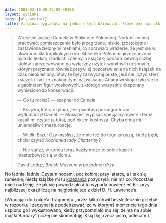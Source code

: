 ```yaml
---
date: 2003-03-16 00:42:00 +0100
layout: wycinki
tags: [pl, wycinki]
title: Virginia wyglądała na jedną z tych dziewcząt, które bez spiralki antykoncepcyjnej czują się jak bez pantofli
---
```


> Wreszcie znalazł Camela w Bibliotece Północnej. Nie lubili w niej pracować: pomieszczenie było przegrzane, niskie, prostokątne i zastawione zielonymi meblami, co sprawiało wrażenie, że jest się w akwarium dla tropikalnych ryb. Biblioteka Północna przeznaczona była do lektury rzadkich i cennych książek; ponadto pewną liczbę stołów zarezerwowano na wyłączny użytek wybitnych uczonych, którym przyznano również przywilej pozostawiania na nich książek na czas nieokreślony. Stoły te były zazwyczaj puste, jeśli nie liczyć stert książek i kart ze znakomitymi nazwiskami; Adamowi skojarzyło się to z gabinetem figur woskowych, z którego wszystkie eksponaty wyniesiono do konserwacji.
>
> — Co tu robisz? — szepnął do Camela.
>
> — Książka, którą czytam, jest podobno pornograficzna — wytłumaczył Camel. — Musiałem wypisać specjalny rewers i teraz kazali mi czytać ją tutaj, pod okiem kustosza. Chyba chcą mi uniemożliwić masturbację.
>
> — Wielki Boże! Czy myślisz, że mnie też do tego zmuszą, kiedy będę chciał czytać <cite>Kochanka lady Chatterley</cite>?
>
> — Nie sądzę, w końcu teraz każdy może to sobie kupić i masturbować się w domu.
>
> David Lodge, <cite>British Museum w posadach drży</cite>

No ładnie, ładnie. Czytam nocami, pod kołdrą, przy latarce, a i tak się rumienię; niezłą książkę mi tu [koleżanka](http://thoughtscriber.net/ 'Thoughtscriber') pożyczyła, nie ma co. Pozostaje mieć nadzieję, że jak się powiedziało A to wypada powiedzieć B – przy najbliższej okazji liczę na najgłośniejsze z dzieł D. H. Lawrence’a.

(Wracając do Lodge’a: fragmentu „przez kilka chwil bezskutecznie grzebał w rozporku i zaczynał już podejrzewać, że w którymś momencie tego dnia uśpiono go i wykastrowano, kiedy przypomniało mu się, że ma na sobie majtki Barbary” raczej nie skomentuję. Książkę, rzecz jasna, polecam.)
